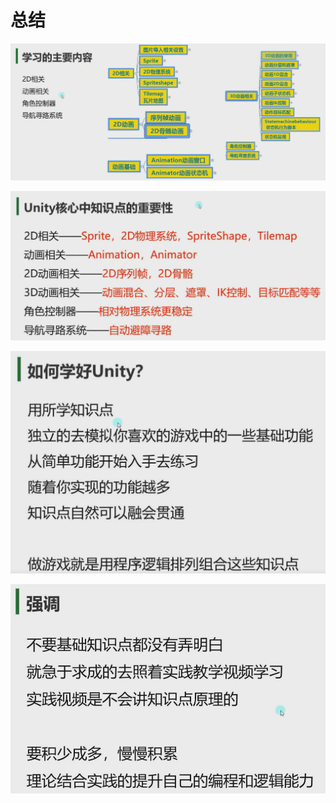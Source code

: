 # 总结

![087ce2fd1145ae3a7a665e35bf00f007.png](image/087ce2fd1145ae3a7a665e35bf00f007.png)

![e223b08ee02274b5d669e133c88cf984.png](image/e223b08ee02274b5d669e133c88cf984.png)

![b628bec0c83b01797571ed1181227ad9.png](image/b628bec0c83b01797571ed1181227ad9.png)

![8bd17b5847849909adb9613258fdf793.png](image/8bd17b5847849909adb9613258fdf793.png)
